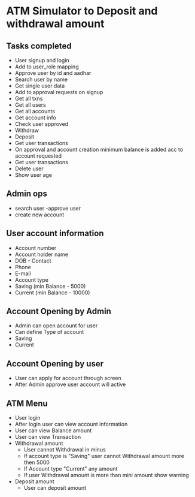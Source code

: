 # ATM Simulator to Deposit and withdrawal amount 

## Tasks completed 
- User signup and login
- Add to user_role mapping
- Approve user by id and aadhar
- Search user by name
- Get single user data
- Add to approval requests on signup
- Get all txns
- Get all users
- Get all accounts
- Get account info
- Check user approved
- Withdraw
- Deposit
- Get user transactions
- On approval and account creation minimum balance is added acc to account requested
- Get user transactions
- Delete user
- Show user age

## Admin ops
- search user
-approve user
- create new account



## User account information  

- Account number
- Account holder name  
- DOB - Contact  
- Phone  
- E-mail  
- Account type 
- Saving (min Balance - 5000) 
- Current (min Balance - 10000) 

## Account Opening by Admin  

- Admin can open account for user 
- Can define Type of account  
- Saving  
- Current  

 
## Account Opening by user  

- User can apply for account through screen 
- After Admin approve user account will active  

 
## ATM Menu  

- User login  
- After login user can view account information 
- User can view Balance amount 
- User can view Transaction  
- Withdrawal amount  
    - User cannot Withdrawal in minus  
    - If account type is "Saving" user cannot Withdrawal  amount more then 5000 
    - If Account type "Current" any amount 
    - If user Withdrawal amount is more than mini amount show warning 
- Deposit amount  
    - User can deposit amount 